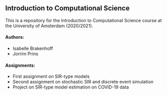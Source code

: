 ## Introduction to Computational Science
This is a repository for the Introduction to Computational Science course at the University of Amsterdam (2020/2021).

#### Authors:
- Isabelle Brakenhoff
- Jorrim Prins

#### Assignments:
- First assignment on SIR-type models
- Second assignment on stochastic SIR and discrete event simulation
- Project on SIR-type model estimation on COVID-19 data
